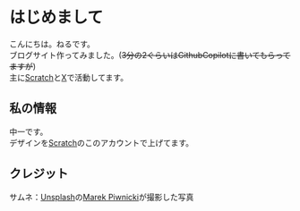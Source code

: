 # はじめまして
こんにちは。ねるです。<br>
ブログサイト作ってみました。(~~3分の2ぐらいはGithubCopilotに書いてもらってますが~~)<br>
主に[Scratch](https://scratch.mit.edu/users/sl3ep)と[X](https://x.com/5l3ep)で活動してます。
## 私の情報
中一です。<br>
デザインを[Scratch](https://scratch.mit.edu/users/p1xelll/)のこのアカウントで上げてます。
## クレジット
サムネ：<a href="https://unsplash.com/ja/%E5%86%99%E7%9C%9F/%E3%83%91%E3%82%B9%E3%83%86%E3%83%AB%E3%82%AB%E3%83%A9%E3%83%BC%E3%81%AE%E7%A9%BA%E3%81%AE%E4%B8%8B%E3%81%AB%E9%87%8D%E3%81%AD%E3%82%89%E3%82%8C%E3%81%9F%E9%9D%92%E3%81%84%E5%B1%B1%E3%80%85-7c4Gxa6598I?utm_content=creditCopyText&utm_medium=referral&utm_source=unsplash">Unsplash</a>の<a href="https://unsplash.com/ja/@marekpiwnicki?utm_content=creditCopyText&utm_medium=referral&utm_source=unsplash">Marek Piwnicki</a>が撮影した写真